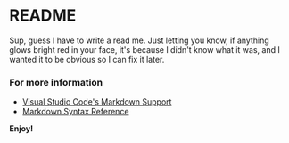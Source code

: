 # README
Sup, guess I have to write a read me.
    Just letting you know, if anything glows bright red in your face, it's because I didn't know what it was, and I wanted it to be obvious so I can fix it later.
### For more information
* [Visual Studio Code's Markdown Support](http://code.visualstudio.com/docs/languages/markdown)
* [Markdown Syntax Reference](https://help.github.com/articles/markdown-basics/)

**Enjoy!**

